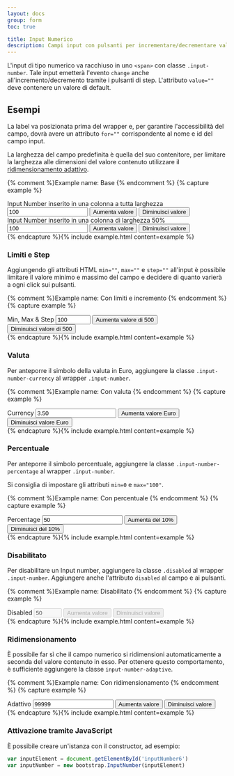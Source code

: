 ```yaml
---
layout: docs
group: form
toc: true

title: Input Numerico
description: Campi input con pulsanti per incrementare/decrementare valori numerici.
---
```


L'input di tipo numerico va racchiuso in uno `<span>` con classe `.input-number`.
Tale input emetterà l'evento `change` anche all'incremento/decremento tramite i pulsanti di step.
L'attributo `value=""` deve contenere un valore di default.

## Esempi

La label va posizionata prima del wrapper e, per garantire l'accessibilità del campo, dovrà avere un attributo `for=""` corrispondente al nome e id del campo input.

La larghezza del campo predefinita è quella del suo contenitore, per limitare la larghezza alle dimensioni del valore contenuto utilizzare il <a href="#ridimensionamento">ridimensionamento adattivo</a>.

{% comment %}Example name: Base {% endcomment %}
{% capture example %}
<div class="w-100">
  <label for="inputNumber" class="input-number-label">Input Number inserito in una colonna a tutta larghezza</label>
  <span class="input-number">
    <input type="number" class="form-control" data-bs-input id="inputNumber" name="inputNumber" value="100" step="any" />
    <button class="input-number-add">
      <span class="visually-hidden">Aumenta valore</span>
    </button>
    <button class="input-number-sub">
      <span class="visually-hidden">Diminuisci valore</span>
    </button>
  </span>
</div>

<div class="w-50 mt-5">
  <label for="inputNumber1" class="input-number-label">Input Number inserito in una colonna di larghezza 50%</label>
  <span class="input-number">
    <input type="number" class="form-control" data-bs-input id="inputNumber1" name="inputNumber1" value="100" step="any" />
    <button class="input-number-add">
      <span class="visually-hidden">Aumenta valore</span>
    </button>
    <button class="input-number-sub">
      <span class="visually-hidden">Diminuisci valore</span>
    </button>
  </span>
</div>
{% endcapture %}{% include example.html content=example %}

### Limiti e Step

Aggiungendo gli attributi HTML `min=""`, `max=""` e `step=""` all'input è possibile limitare il valore minimo e massimo del campo e decidere di quanto varierà a ogni click sui pulsanti.

{% comment %}Example name: Con limiti e incremento {% endcomment %}
{% capture example %}
<div>
  <label for="inputNumber2" class="input-number-label">Min, Max & Step</label>
  <span class="input-number">
    <input type="number" class="form-control" data-bs-input id="inputNumber2" name="inputNumber2" value="100" min="-2000" max="15000" step="500" />
    <button class="input-number-add">
      <span class="visually-hidden">Aumenta valore di 500</span>
    </button>
    <button class="input-number-sub">
      <span class="visually-hidden">Diminuisci valore di 500</span>
    </button>
  </span>
</div>
{% endcapture %}{% include example.html content=example %}

### Valuta

Per anteporre il simbolo della valuta in Euro, aggiungere la classe `.input-number-currency` al wrapper `.input-number`.

{% comment %}Example name: Con valuta {% endcomment %}
{% capture example %}
<div>
  <label for="inputNumber3" class="input-number-label">Currency</label>
  <span class="input-number input-number-currency">
    <input type="number" class="form-control" data-bs-input id="inputNumber3" name="inputNumber3" step="any" value="3.50" min="0" />
    <button class="input-number-add">
      <span class="visually-hidden">Aumenta valore Euro</span>
    </button>
    <button class="input-number-sub">
      <span class="visually-hidden">Diminuisci valore Euro</span>
    </button>
  </span>
</div>
{% endcapture %}{% include example.html content=example %}

### Percentuale

Per anteporre il simbolo percentuale, aggiungere la classe `.input-number-percentage` al wrapper `.input-number`.

Si consiglia di impostare gli attributi `min=0` e `max="100"`.

{% comment %}Example name: Con percentuale {% endcomment %}
{% capture example %}
<div>
  <label for="inputNumber4" class="input-number-label">Percentage</label>
  <span class="input-number input-number-percentage">
    <input type="number" class="form-control" data-bs-input id="inputNumber4" name="inputNumber4" value="50" min="0" max="100" step="any" />
    <button class="input-number-add">
      <span class="visually-hidden">Aumenta del 10%</span>
    </button>
    <button class="input-number-sub">
      <span class="visually-hidden">Diminuisci del 10%</span>
    </button>
  </span>
</div>
{% endcapture %}{% include example.html content=example %}

### Disabilitato

Per disabilitare un Input number, aggiungere la classe `.disabled` al wrapper `.input-number`.
Aggiungere anche l'attributo `disabled` al campo e ai pulsanti.

{% comment %}Example name: Disabilitato {% endcomment %}
{% capture example %}
<div>
  <label for="inputNumber5" class="input-number-label">Disabled</label>
  <span class="input-number disabled">
    <input type="number" class="form-control" data-bs-input id="inputNumber5" name="inputNumber5" value="50" min="0" max="100" step="1" disabled />
    <button class="input-number-add" disabled>
      <span class="visually-hidden">Aumenta valore</span>
    </button>
    <button class="input-number-sub" disabled>
      <span class="visually-hidden">Diminuisci valore</span>
    </button>
  </span>
</div>
{% endcapture %}{% include example.html content=example %}

### Ridimensionamento

È possibile far sì che il campo numerico si ridimensioni automaticamente a
seconda del valore contenuto in esso. Per ottenere questo comportamento, è
sufficiente aggiungere la classe `input-number-adaptive`.

{% comment %}Example name: Con ridimensionamento {% endcomment %}
{% capture example %}
<div class="w-100">
  <label for="inputNumber6" class="input-number-label">Adattivo</label>
  <span class="input-number input-number-adaptive">
    <input type="number" class="form-control" data-bs-input id="inputNumber6" name="inputNumber6" value="99999" step="any">
    <button class="input-number-add">
      <span class="visually-hidden">Aumenta valore</span>
    </button>
    <button class="input-number-sub">
      <span class="visually-hidden">Diminuisci valore</span>
    </button>
  </span>
</div>
{% endcapture %}{% include example.html content=example %}

### Attivazione tramite JavaScript

È possibile creare un'istanza con il constructor, ad esempio:

```js
var inputElement = document.getElementById('inputNumber6')
var inputNumber = new bootstrap.InputNumber(inputElement)
```
